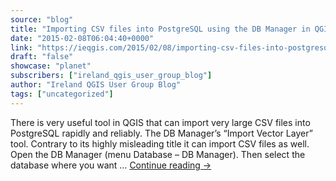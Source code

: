 ```yaml
---
source: "blog"
title: "Importing CSV files into PostgreSQL using the DB Manager in QGIS"
date: "2015-02-08T06:04:40+0000"
link: "https://ieqgis.com/2015/02/08/importing-csv-files-into-postgresql-using-the-db-manager-in-qgis/"
draft: "false"
showcase: "planet"
subscribers: ["ireland_qgis_user_group_blog"]
author: "Ireland QGIS User Group Blog"
tags: ["uncategorized"]
---
```


There is very useful tool in QGIS that can import very large CSV files into PostgreSQL rapidly and reliably. The DB Manager&#8217;s &#8220;Import Vector Layer&#8221; tool. Contrary to its highly misleading title it can import CSV files as well. Open the DB Manager (menu Database &#8211; DB Manager). Then select the database where you want &#8230; <a class="more-link" href="https://ieqgis.com/2015/02/08/importing-csv-files-into-postgresql-using-the-db-manager-in-qgis/">Continue reading <span class="meta-nav">&#8594;</span></a>

